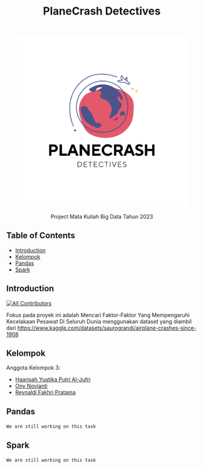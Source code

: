 <h1 align="center"> PlaneCrash Detectives </h1> <br>
<p align="center">
  <a href="https://github.com/onynovianti/project-big-data-2023">
    <img alt="PlaneCrashDetectives" title="PlaneCrashDetectives" src="https://github.com/onynovianti/project-big-data-2023/blob/master/images/Planecrash.png" width="450">
  </a>
</p>

<p align="center">
  Project Mata Kuliah Big Data Tahun 2023
</p>

<!-- START doctoc generated TOC please keep comment here to allow auto update -->
<!-- DON'T EDIT THIS SECTION, INSTEAD RE-RUN doctoc TO UPDATE -->
## Table of Contents

- [Introduction](#introduction)
- [Kelompok](#kelompok)
- [Pandas](#pandas)
- [Spark](#spark)

<!-- END doctoc generated TOC please keep comment here to allow auto update -->

## Introduction

[![All Contributors](https://img.shields.io/badge/all_contributors-3-orange.svg?style=flat-square)](./CONTRIBUTORS.md)

Fokus pada proyek ini adalah Mencari Faktor-Faktor Yang Mempengaruhi Kecelakaan Pesawat Di Seluruh Dunia menggunakan dataset yang diambil dari https://www.kaggle.com/datasets/saurograndi/airplane-crashes-since-1908

## Kelompok

Anggota Kelompok 3:

* <a href="https://github.com/haarisahjufri0311">Haarisah Yustika Putri Al-Jufri</a>
* <a href="https://github.com/onynovianti">Ony Novianti</a>
* <a href="https://github.com/renaldi-oss">Reynaldi Fakhri Pratama</a>

## Pandas

`We are still working on this task`

## Spark

`We are still working on this task`